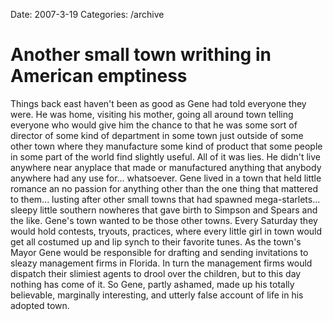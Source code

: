 Date: 2007-3-19
Categories: /archive

# Another small town writhing in American emptiness

Things back east haven't been as good as Gene had told everyone they were.  He was home, visiting his mother, going all around town telling everyone who would give him the chance to that he was some sort of director of some kind of department in some town just outside of some other town where they manufacture some kind of product that some people in some part of the world find slightly useful. All of it was lies.  He didn't live anywhere near anyplace that made or manufactured anything that anybody anywhere had any use for... whatsoever.  Gene lived in a town that held little romance an no passion for anything other than the one thing that mattered to them... lusting after other small towns that had spawned mega-starlets... sleepy little southern nowheres that gave birth to Simpson and Spears and the like.  Gene's town wanted to be those other towns.  Every Saturday they would hold contests, tryouts, practices, where every little girl in town would get all costumed up and lip synch to their favorite tunes.  As the town's Mayor Gene would be responsible for drafting and sending invitations to sleazy management firms in Florida. In turn the management firms would dispatch their slimiest agents to drool over the children, but to this day nothing has come of it.  So Gene, partly ashamed, made up his totally believable, marginally interesting, and utterly false account of life in his adopted town.
